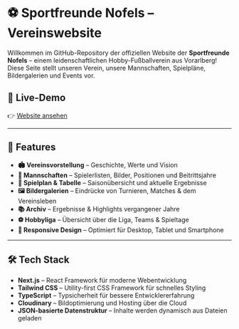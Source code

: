 # ⚽ Sportfreunde Nofels – Vereinswebsite

Willkommen im GitHub-Repository der offiziellen Website der **Sportfreunde Nofels** – einem leidenschaftlichen Hobby-Fußballverein aus Vorarlberg!  
Diese Seite stellt unseren Verein, unsere Mannschaften, Spielpläne, Bildergalerien und Events vor.

## 🔗 Live-Demo

👉 [Website ansehen](https://sportfreunde-nofels.netlify.app/)

---

## 📸 Features

- **🏟️ Vereinsvorstellung** – Geschichte, Werte und Vision
- **👥 Mannschaften** – Spielerlisten, Bilder, Positionen und Beitrittsjahre
- **📅 Spielplan & Tabelle** – Saisonübersicht und aktuelle Ergebnisse
- **🖼️ Bildergalerien** – Eindrücke von Turnieren, Matches & dem Vereinsleben
- **📚 Archiv** – Ergebnisse & Highlights vergangener Jahre
- **⚽ Hobbyliga** – Übersicht über die Liga, Teams & Spieltage
- **📱 Responsive Design** – Optimiert für Desktop, Tablet und Smartphone

---

## 🛠️ Tech Stack

- **Next.js** – React Framework für moderne Webentwicklung
- **Tailwind CSS** – Utility-first CSS Framework für schnelles Styling
- **TypeScript** – Typsicherheit für bessere Entwicklererfahrung
- **Cloudinary** – Bildoptimierung und Hosting über die Cloud
- **JSON-basierte Datenstruktur** – Inhalte werden dynamisch aus Dateien geladen
